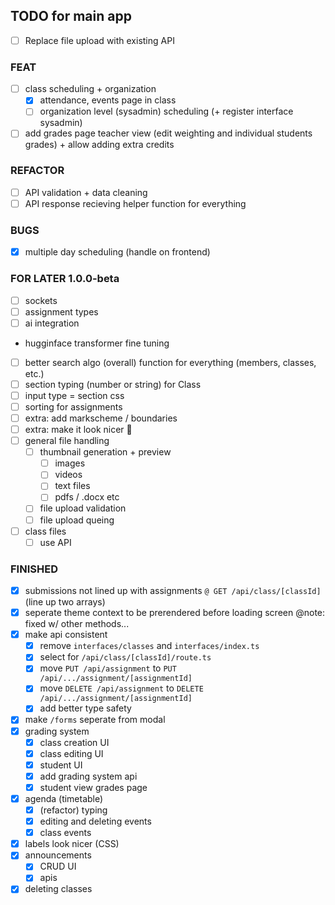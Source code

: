 ## TODO for main app

- [ ] Replace file upload with existing API

### FEAT
- [ ] class scheduling + organization
    - [x] attendance, events page in class
    - [ ] organization level (sysadmin) scheduling (+ register interface sysadmin)
- [ ] add grades page teacher view (edit weighting and individual students grades) + allow adding extra credits

### REFACTOR
- [ ] API validation + data cleaning
- [ ] API response recieving helper function for everything

### BUGS
- [x] multiple day scheduling (handle on frontend) 

### FOR LATER 1.0.0-beta
- [ ] sockets
- [ ] assignment types
- [ ] ai integration
 - hugginface transformer fine tuning
- [ ] better search algo (overall) function for everything (members, classes, etc.)
- [ ] section typing (number or string) for Class
- [ ] input type = section css
- [ ] sorting for assignments
- [ ] extra: add markscheme / boundaries
- [ ] extra: make it look nicer 🥹
- [ ] general file handling
    - [ ] thumbnail generation + preview
        - [ ] images
        - [ ] videos
        - [ ] text files
        - [ ] pdfs / .docx etc
    - [ ] file upload validation
    - [ ] file upload queing
- [ ] class files
     - [ ] use API
     
### FINISHED
- [x] submissions not lined up with assignments `@ GET /api/class/[classId]` (line up two arrays)
- [x] seperate theme context to be prerendered before loading screen @note: fixed w/ other methods...
- [x] make api consistent
    - [x] remove `interfaces/classes` and `interfaces/index.ts`
    - [x] select for `/api/class/[classId]/route.ts`
    - [x] move `PUT /api/assignment` to `PUT /api/.../assignment/[assignmentId]`
    - [x] move `DELETE /api/assignment` to `DELETE /api/.../assignment/[assignmentId]`
    - [x] add better type safety
- [x] make `/forms` seperate from modal
- [x] grading system
    - [x] class creation UI
    - [x] class editing UI
    - [x] student UI
    - [x] add grading system api
    - [x] student view grades page
- [x] agenda (timetable)
    - [x] (refactor) typing
    - [x] editing and deleting events
    - [x] class events
- [x] labels look nicer (CSS)
- [x] announcements
    - [x] CRUD UI
    - [x] apis
- [x] deleting classes